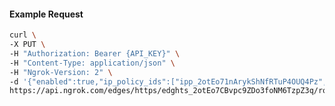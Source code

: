 <!-- Code generated for API Clients. DO NOT EDIT. -->

#### Example Request

```bash
curl \
-X PUT \
-H "Authorization: Bearer {API_KEY}" \
-H "Content-Type: application/json" \
-H "Ngrok-Version: 2" \
-d '{"enabled":true,"ip_policy_ids":["ipp_2otEo71nArykShNfRTuP4OUQ4Pz","ipp_2otEoCHKDvlECAOuJwnVtu3BP6C"]}' \
https://api.ngrok.com/edges/https/edghts_2otEo7CBvpc9ZDo3foNM6TzpZ3q/routes/edghtsrt_2otEoBM6CZhbsGJDLuJonJkYsoB/ip_restriction
```
